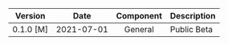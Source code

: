 |Version|Date    |Component   |Description|
|:-----:|:------:|:----------:|:----------|
|0.1.0 [M]|2021-07-01|General|Public Beta|
